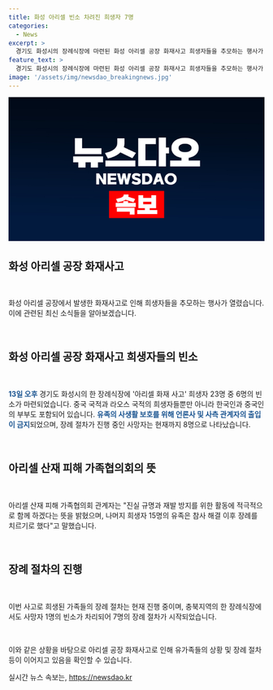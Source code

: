 ```yaml
---
title: 화성 아리셀 빈소 차려진 희생자 7명
categories:
  - News
excerpt: >
  경기도 화성시의 장례식장에 마련된 화성 아리셀 공장 화재사고 희생자들을 추모하는 행사가 진행되고 있다. 중국과 라오스 국적의 희생자들을 비롯한 총 6명의 빈소가 마련되었으며, 언론사 및 사측 관계자 출입이 제한돼 유가족과 조문객만 출입했다. 또한, 다른 지역의 장례식장에서도 추가적인 장례 절차가 진행되었다. 아리셀 산재 피해 가족협의회 관계자는 진실규명과 재발 방지를 위한 활동에 적극 참여하겠다는 뜻을 밝혔다.
feature_text: >
  경기도 화성시의 장례식장에 마련된 화성 아리셀 공장 화재사고 희생자들을 추모하는 행사가 진행되고 있다. 중국과 라오스 국적의 희생자들을 비롯한 총 6명의 빈소가 마련되었으며, 언론사 및 사측 관계자 출입이 제한돼 유가족과 조문객만 출입했다. 또한, 다른 지역의 장례식장에서도 추가적인 장례 절차가 진행되었다. 아리셀 산재 피해 가족협의회 관계자는 진실규명과 재발 방지를 위한 활동에 적극 참여하겠다는 뜻을 밝혔다.
image: '/assets/img/newsdao_breakingnews.jpg'
---
```


<p><img src="/assets/img/newsdao_breakingnews.jpg" alt="pcversion 속보" /></p>

<h2 data-ke-size="size26">화성 아리셀 공장 화재사고</h2>

<p data-ke-size="size16">&nbsp;</p>

<p>화성 아리셀 공장에서 발생한 화재사고로 인해 희생자들을 추모하는 행사가 열렸습니다. 이에 관련된 최신 소식들을 알아보겠습니다.</p>

<p data-ke-size="size16">&nbsp;</p>

<h2>화성 아리셀 공장 화재사고 희생자들의 빈소</h2>

<p data-ke-size="size16">&nbsp;</p>

<p><b><span style="color: #1a5490;">13일 오후</span></b> 경기도 화성시의 한 장례식장에 '아리셀 화재 사고' 희생자 23명 중 6명의 빈소가 마련되었습니다. 중국 국적과 라오스 국적의 희생자들뿐만 아니라 한국인과 중국인의 부부도 포함되어 있습니다. <b><span style="color: #1a5490;">유족의 사생활 보호를 위해 언론사 및 사측 관계자의 출입이 금지</span></b>되었으며, 장례 절차가 진행 중인 사망자는 현재까지 8명으로 나타났습니다.</p>

<p data-ke-size="size16">&nbsp;</p>

<h2>아리셀 산재 피해 가족협의회의 뜻</h2>

<p data-ke-size="size16">&nbsp;</p>

<p>아리셀 산재 피해 가족협의회 관계자는 "진실 규명과 재발 방지를 위한 활동에 적극적으로 함께 하겠다는 뜻을 밝혔으며, 나머지 희생자 15명의 유족은 참사 해결 이후 장례를 치르기로 했다"고 말했습니다.</p>

<p data-ke-size="size16">&nbsp;</p>

<h2>장례 절차의 진행</h2>

<p data-ke-size="size16">&nbsp;</p>

<p>이번 사고로 희생된 가족들의 장례 절차는 현재 진행 중이며, 충북지역의 한 장례식장에서도 사망자 1명의 빈소가 차리되어 7명의 장례 절차가 시작되었습니다.</p>

<p data-ke-size="size16">&nbsp;</p>

<p>이와 같은 상황을 바탕으로 아리셀 공장 화재사고로 인해 유가족들의 상황 및 장례 절차 등이 이어지고 있음을 확인할 수 있습니다.</p>
실시간 뉴스 속보는, <a href="https://newsdao.kr" rel="dofollow">https://newsdao.kr</a>



